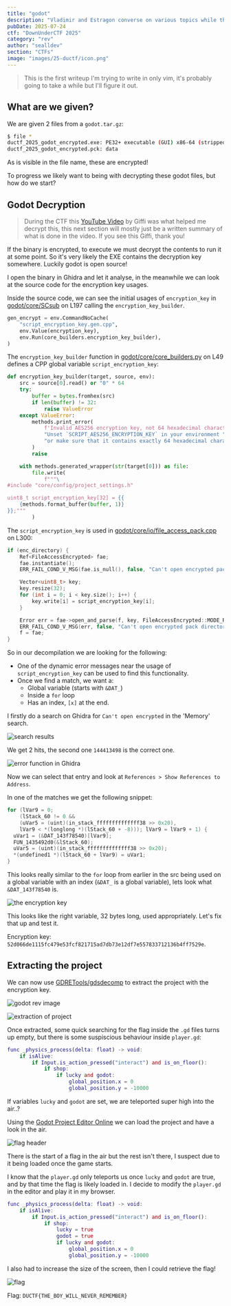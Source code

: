 ```yaml
---
title: "godot"
description: "Vladimir and Estragon converse on various topics while they wait for a man named Godot. While they wait, Pozzo is on his way to the market to sell his slave, Lucky." 
pubDate: 2025-07-24
ctf: "DownUnderCTF 2025"
category: "rev"
author: "sealldev"
section: "CTFs"
image: "images/25-ductf/icon.png"
---
```


> This is the first writeup I'm trying to write in only vim, it's probably going to take a while but I'll figure it out.

## What are we given?

We are given 2 files from a `godot.tar.gz`:
```bash
$ file *
ductf_2025_godot_encrypted.exe: PE32+ executable (GUI) x86-64 (stripped to external PDB), for MS Windows
ductf_2025_godot_encrypted.pck: data
```

As is visible in the file name, these are encrypted!

To progress we likely want to being with decrypting these godot files, but how do we start?

## Godot Decryption

> During the CTF this [YouTube Video](https://youtu.be/fWjuFmYGoSY) by Giffi was what helped me decrypt this, this next section will mostly just be a written summary of what is done in the video. If you see this Giffi, thank you!

If the binary is encrypted, to execute we must decrypt the contents to run it at some point. So it's very likely the EXE contains the decryption key somewhere. Luckily godot is open source!

I open the binary in Ghidra and let it analyse, in the meanwhile we can look at the source code for the encryption key usages.

Inside the source code, we can see the initial usages of `encryption_key` in [godot/core/SCsub](https://github.com/godotengine/godot/blob/037956dbc953d330d6a4da0f87102a1f82f55d62/core/SCsub#L197) on L197 calling the `encryption_key_builder`.

```python
gen_encrypt = env.CommandNoCache(
    "script_encryption_key.gen.cpp",
    env.Value(encryption_key),
    env.Run(core_builders.encryption_key_builder),
)
```

The `encryption_key_builder` function in [godot/core/core_builders.py](https://github.com/godotengine/godot/blob/037956dbc953d330d6a4da0f87102a1f82f55d62/core/core_builders.py#L49) on L49 defines a CPP global variable `script_encryption_key`:

```python
def encryption_key_builder(target, source, env):
    src = source[0].read() or "0" * 64
    try:
        buffer = bytes.fromhex(src)
        if len(buffer) != 32:
            raise ValueError
    except ValueError:
        methods.print_error(
            f'Invalid AES256 encryption key, not 64 hexadecimal characters: "{src}".\n'
            "Unset `SCRIPT_AES256_ENCRYPTION_KEY` in your environment "
            "or make sure that it contains exactly 64 hexadecimal characters."
        )
        raise

    with methods.generated_wrapper(str(target[0])) as file:
        file.write(
            f"""\
#include "core/config/project_settings.h"

uint8_t script_encryption_key[32] = {{
	{methods.format_buffer(buffer, 1)}
}};"""
        )
```

The `script_encryption_key` is used in [godot/core/io/file_access_pack.cpp](https://github.com/godotengine/godot/blob/037956dbc953d330d6a4da0f87102a1f82f55d62/core/io/file_access_pack.cpp#L300) on L300:
```cpp
if (enc_directory) {
    Ref<FileAccessEncrypted> fae;
    fae.instantiate();
    ERR_FAIL_COND_V_MSG(fae.is_null(), false, "Can't open encrypted pack directory.");

    Vector<uint8_t> key;
    key.resize(32);
    for (int i = 0; i < key.size(); i++) {
        key.write[i] = script_encryption_key[i];
    }

    Error err = fae->open_and_parse(f, key, FileAccessEncrypted::MODE_READ, false);
    ERR_FAIL_COND_V_MSG(err, false, "Can't open encrypted pack directory.");
    f = fae;
}
```

So in our decompilation we are looking for the following:
- One of the dynamic error messages near the usage of `script_encryption_key` can be used to find this functionality.
- Once we find a match, we want a:
    - Global variable (starts with `&DAT_`)
    - Inside a `for` loop
    - Has an index, `[x]` at the end.

I firstly do a search on Ghidra for `Can't open encrypted` in the 'Memory' search.


![search results](images/search.png)

We get 2 hits, the second one `144413498` is the correct one. 


![error function in Ghidra](images/error-func.png)

Now we can select that entry and look at `References > Show References to Address`.

In one of the matches we get the following snippet:
```c
for (lVar9 = 0;
    (lStack_60 != 0 &&
    (uVar5 = (uint)(in_stack_ffffffffffffff38 >> 0x20),
    lVar9 < *(longlong *)(lStack_60 + -8))); lVar9 = lVar9 + 1) {
  uVar1 = (&DAT_143f78540)[lVar9];
  FUN_1435492d0(&lStack_60);
  uVar5 = (uint)(in_stack_ffffffffffffff38 >> 0x20);
  *(undefined1 *)(lStack_60 + lVar9) = uVar1;
}
```

This looks really similar to the `for` loop from earlier in the src being used on a global variable with an index (`&DAT_` is a global variable), lets look what `&DAT_143f78540` is.


![the encryption key](images/key.png)

This looks like the right variable, 32 bytes long, used appropriately. Let's fix that up and test it.

Encryption key: `52d066de1115fc479e53fcf821715ad7db73e12df7e557833712136b4ff7529e`.

## Extracting the project
We can now use [GDRETools/gdsdecomp](https://github.com/GDRETools/gdsdecomp) to extract the project with the encryption key.


![godot rev image](images/godot-rev.png)


![extraction of project](images/extract-project.png)

Once extracted, some quick searching for the flag inside the `.gd` files turns up empty, but there is some suspiscious behaviour inside `player.gd`:

```gd
func _physics_process(delta: float) -> void:
	if isAlive:
		if Input.is_action_pressed("interact") and is_on_floor():
			if shop:
				if lucky and godot:
					global_position.x = 0
					global_position.y = -10000
```

If variables `lucky` and `godot` are set, we are teleported super high into the air..?

Using the [Godot Project Editor Online](https://editor.godotengine.org/) we can load the project and have a look in the air.


![flag header](images/flagheader.png)

There is the start of a flag in the air but the rest isn't there, I suspect due to it being loaded once the game starts.

I know that the `player.gd` only teleports us once `lucky` and `godot` are true, and by that time the flag is likely loaded in. I decide to modify the `player.gd` in the editor and play it in my browser. 


```gd
func _physics_process(delta: float) -> void:
	if isAlive:
		if Input.is_action_pressed("interact") and is_on_floor():
			if shop:
                lucky = true
                godot = true
				if lucky and godot:
					global_position.x = 0
					global_position.y = -10000
```

I also had to increase the size of the screen, then I could retrieve the flag!


![flag](images/flag.png)

Flag: `DUCTF{THE_BOY_WILL_NEVER_REMEMBER}`
